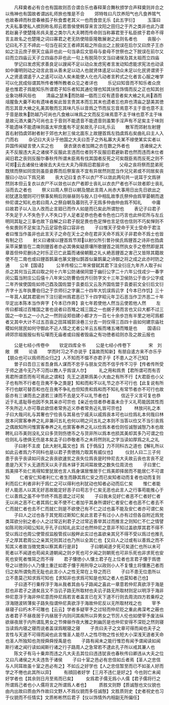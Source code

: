 <!-- { "loadSidebar": true } -->
　　凡释奠者必有合也有国故则否合谓合乐也春释莱合舞秋颁学合声释奠则并合之以侑神也有国故者谓凶礼师旅也惟是不合
　　郊特牲曰凡饮养阳气也凡食养隂气也故春禘而秋尝春飨孤子秋食耆老其义一也而食尝无乐【此五字衍】
　　玉藻曰大夫私事使私人摈则称名郑云若晋侯使韩穿来言汶阳之田归之于齐之类非也此乃谓若赵襄子使楚隆吊呉夫差之类尔凡大夫聘而传命则当称寡君至于私臣摈于君命不得言主故名之也楚隆之词曰寡君之老无防使陪臣隆敢展谢之此则名者也
　　丧服小记曰礼不王不禘此一句当在前文王者禘其祖之所自出之上脱误在后尔又曰庶子王亦如之注云庶子祭天立庙非也此一句当承后文慈母与妾母不世祭也之下脱误在前尔又曰而立四庙云天子立四庙亦非也此一句上有脱简尔文当曰诸侯及其太祖而立四庙
　　学记曰发虑宪求善良足以謏闻不足以动众发虑宪者言发动知虑能求宪法也动读如中庸明则动之动言此皆从善未足以动人也就贤体逺足以动众未足以化民贤谓贤于人之贤逺谓逺于人之逺可以动人矣未能使人化也凡动者言矜式之化者言心服之唯学可以化民成俗谓其所传者愽所教者众见之者详也
　　乐记曰知音而不知乐者众庶是也惟君子爲能知乐所谓君子知乐者知其通伦理也知其扶性饰情而反之正也知其创业象功移风俗也
　　清庙之瑟朱而防越一倡而三叹有遗音者矣大飨之礼尚酒而俎腥鱼大羹不和有遗味者矣此皆言贵其本而忘其末也遗者忘也弃也清庙之瑟美其徳而忘其音大飨之礼美其敬而忘其味凡乐以音爲之节而反忘音焉意不主于音也意不主于音是故朱防越乃可尚也凡食飨以味爲之文而反忘味焉意不主于味也意不主于味是故元酒大羹乃可尚也主于音则不能遗音不能遗音则虽繁手淫声有不足矣主于味则不能遗味不能遗味则虽太牢庶羞有不足矣故孔子曰礼乐云
　　散军而郊射左射貍首右射驺虞郊射者射于郊也大射三侯北面东上故貍首爲左驺虞爲右矣曲礼曰主人入门而右
　　杂记曰大夫讣于他国之大夫曰吾子之外私寡大夫某不禄使某实实者以异国传闻疑言使人实之也
　　襃衣襃衣者加赐之衣在数之外者也
　　违诸侯之大夫不反服违大夫之诸侯不反服此言违而仕者则不反服旧君避新君也然而违而未仕者闻旧君之丧则反服尔春秋传所谓未臣焉有伐其国者反死之可矣既臣焉而反死之则不可郑云去诸侯仕诸侯去大夫仕大夫乃得爲旧君服非也
　　父母之丧将祭而昆弟死既殡而祭如同宫则虽臣妾葬而后祭案丧不宜有异居然则昆当作兄兄弟或不同居矣丧服曰小功以下爲兄弟
　　丧大记曰复衣不以衣尸不以敛此两句共一说耳于文爲骈然则本但云复衣以衣尸不以敛也以衣尸者即士丧礼以衣衣尸者也不以敛者即士丧礼浴而去之者也
　　祭义曰周人祭日以朝及闇此言周人尚赤大事用日出先日欲出之初犹逮及闇则可行祭事矣稍后则昼昼则与殷人日中相乱故季氏祭仲由爲宰晏朝而退仲尼谓之知礼也若曰周人之祭自朝及暮则孔子无爲多仲由仲由爲不知礼
　　中庸曰故君子以人治人改而止言廻已而作人如是而已矣此所谓恕也
　　表记子曰君子不失足于人不失色于人不失口于人足者足恭也色者令色也口巧言也此仲尼所与左丘明同其耻之三事也故下自解之曰君子貎足畏也色足惮也言足信也信则不巧矣惮则不令矣畏则不足矣注乃云足容色容口容非也
　　子曰惟天子受命于天士受命于君注者曰惟当作虽非也此言天子之命在天士之命在君非天命不爲天子非君命不爲士也皆有制之已
　　射义曰诸侯以貍首爲节郑以射仪所引曽孙侯氏爲貍首之诗非也驺虞采苹采蘩皆在二南则貍首者亦必其俦矣疑原壤所歌貍首之斑然执女手之卷然即是其章首但仲尼删诗之时乐正已亡此篇而诸侯朝觐之礼乆絶恶貍首之害己又皆除其籍故使不在二南也或曰貍首鹊巢也篆文貍似鹊首似巢鹊巢之诗御之将之成之此亦时防之通
　　公羊【国语】
　　公羊传桓公二年宋督弑其君下注全衍庄九年齐人取子纠杀之其何当云其曰取之何十六年公防诸侯同盟于幽衍公字二十六年公伐戎少一春字闵公篇当附庄公后僖十八年宋公防曹伯伐齐衍防字文十三年卫侯防公于沓少公字成二年齐侯使国佐如师己酉及国佐盟于袁娄后又云及齐国佐盟于袁娄前文全衍后文衍齐字十五年执曹伯归之于京师衍之字襄二十四年大饥误爲讥字【今本已作饥】三十一年莒人弑其君密州下注衍密州爲君恶已下十四字昭元年卫石恶当作卫齐恶二十年华定出本陈本当作奔字【今本已作奔】哀七年若使他人然当云使若他人然
　　左传曰都城过百雉国之害也说者曰百雉之城三国之一也据子男而言也又曰大都不过三国之一中五之一小九之一然则设郑伯建小都才方一百七十余歩岂有半里之地可爲都者又其中大计不过五百亩之田耳城郭涂巷三分去一则仅得三百四十亩如何建宗庙社稷如何居民如何守御此不近人情之尤者公羊云五板而堵五堵而雉是也
　　国语曰禘郊宗祖报报似有坛墠而无庙者或曰报者毁庙之有功徳者祫则亦及之故云报也

　　公是七经小传卷中
　　钦定四库全书
　　公是七经小传卷下　　　　宋　刘敞　撰
　　论语
　　学而时习之不亦说乎【温故而知新】有朋自逺方来不亦乐乎【朋众也可以爲师而众归之】人不知而不愠不亦君子乎【不患人之不己知】
　　曽子曰吾日三省吾身爲人谋而不忠乎与朋友交而不信乎传不习乎【传者传所受于师之道今无乃不习而以教人乎爲误人尔】
　　礼之用和爲贵【君所谓可而有否焉君所谓否而有可焉此之谓和】先王之道斯爲美小大由之有所不行【大君臣也小父子也有所不行者在丑夷不争之类是】知和而和不以礼节之亦不可行也【此复说有所不行也献可替否和也在丑夷不争礼也但知贵和爲和而不知礼有常节者亦不可行也故臣亦有三谏而去之道若三谏而不去是又不以礼节者也】
　　信近于义言可复也恭近于礼逺耻辱也因不失其亲亦可宗也【亲近也信者恭者虽未合于义礼苟能因其性而不失所近人亦可尊此欲信者常务近义恭者常务近礼皆可宗也】
　　林放问礼之本子曰大哉问礼与其奢也宁俭丧与其易也宁戚夫以戚爲丧本可也以俭爲礼本何哉曰林放本问賔客奉养之礼非兼问五礼也何以明之问五礼之本则不当答以俭又不当引丧爲之偶故知所问惟賔客奉养之礼也賔客奉养之礼以俭爲本者俭则任诚慤诚慤乃本也故聘礼曰币美则没礼又曰多货则伤徳币之与货非所以爲本也损其美却其多乃可谓之俭俭则礼与徳俱无伤是本矣孟子曰恭敬者币之未将然则礼之字当读如厚爲之礼之礼
　　子曰射不主皮【此大射礼篇文也】爲【于僞反】力不同科古之道也【解礼所以如此云者爲力不同科也是以君子贵徳贱力取其有威仪也】
　　仪封人曰二三子何患于丧乎丧读如问丧之丧丧欲速贫之丧失位爲丧是时仲尼去大夫故云丧也言丧不足患是乃天下乆无道而天以夫子爲木铎于其间耳故使之数失位周流也
　　子曰里仁爲美择不处仁焉得知里犹居也言人爲身谋居惟居于仁爲美即择居而不能居仁不可谓知
　　仁者安仁知者利仁仁者生而静其爲仁安之而已矣知者动而复者也动而复则利而后仁利者非利于爲仁之可以得利也利犹动也知者必动而后仁矣
　　惟仁者能好人能恶人以其无好恶故能定好恶子曰苟志于仁矣无恶也此言人之行事苟能推心于仁以善爲之虽不中节终不爲恶谓之过可矣
　　子曰我未见好仁者恶不仁者好仁者无以尚之恶不仁者其爲仁矣不使不仁者加乎其身所谓好仁者安仁者也恶不仁者去不仁而就仁者也去不仁而就仁则是不欲使己有不仁之过也虽不能及安仁者亦可谓仁矣
　　子曰人之过也各于其党观过斯知仁矣此言君子有过小人亦有过但各自附近爲党类耳欲分别之者小人之过常近利君子之过常近善举其过而推言之则知仁不仁之情譬如陈司败问昭公知礼乎孔子曰知礼此实过也然仲尼之意非不知过盖欲厚其君不得不受以爲过也周公使管叔监殷管叔以殷畔此实过也盖欲亲其兄不得不受以爲过也推孔子之厚其君周公之亲其兄则其过也乃所以全其仁也【又曰人之过或有以善爲之而不知其义者故当徴党类以察其素行是非】
　　子曰朝闻道夕死可矣道仁也所以未可死者以不闻道也苟闻夫道朝闻之则夕死也可夕闻之则朝死也可非乐死也非求死也安死也安死者惟简之而不得
　　君子懐徳小人懐土君子在上位者也言君子懐于爲徳导之以徳则小人乃懐土重迁如君子懐于用刑导之以政则小人不复懐土将懐惠己者而归之矣所谓免而无耻也此言小人之性无常在上导之而已
　　子曰不患无位患所以立不患莫己知求爲可知也【求知非也求爲可知是也知之者人也莫知者己也】
　　子曰道不行乗桴浮于海从我者其由与子路闻之喜此一章意若仲尼真欲浮于海是怼也非君子之道矣且又不当讥子路无所取材也夫讥子路无所取材则足以明浮于海非仲尼意浮于海非仲尼意而仲尼爲若言者盖言已在天下道不行则去周流四方若乗桴之浮海随波转薄矣子路失指谓仲尼真欲浮于海故仲尼反以无所取材戏之也
　　宰予昼寝子曰朽木不可雕也【云云】学者多疑宰予之过轻而仲尼贬之重此弗深考之蔽也古者君子不昼夜居于内昼居于内则问其疾所以异男女之节厉人伦也如使宰予废法纵欲昼夜居于内所谓乱男女之节俾昼作夜大雅之刺幽厉是也仲尼安得不深贬之然则寝当读爲内寝之寝而说者盖误爲眠寝之寝
　　子贡曰夫子之文章可得而闻也夫子之言性与天道不可得而闻也此言惟圣人能尽人之性尽物之性长短大小深浅天道者天命也圣人所独知也尧授舜舜授禹是也
　　子路有闻未之能行惟恐有闻予谓闻读如闻斯行诸之闻行读如闻斯行诸之行子路周人之急常若不逮此孔子所以戒其兼人也
　　陈文子有马十乗弃而违之凡大夫去其位曰违违犹丧也春秋传曰卿违从大夫之位又曰凡诸侯之大夫违吿于诸侯
　　子曰十室之邑必有忠信如丘者焉【圣人之忠信与人同耳故虽十室之邑必有之】不如丘之好学也【人之忠信暂至而已不如圣人好而学之不倦也此其所以异】
　　有顔回者好学【三月不违仁是好之】今也则亡未闻好学者也【其余则日月至焉而已矣】
　　女爲君子儒无爲小人儒【君子儒将行之所谓爲己者也小人儒将言之所谓爲人者也】
　　质胜文则野【质诚慤也文仪貌也由内出故曰质由外作故曰文野人不爲仪貌而多任诚慤】文胜质则史【史者祝史也习于仪貌而不任情实】文质彬彬然后君子【仪以饰情外内相副无所偏任】
